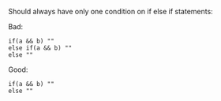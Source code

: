 Should always have only one condition on if else if statements:

Bad:

    if(a && b) ""
    else if(a && b) ""
    else ""

Good:

    if(a && b) ""
    else ""
